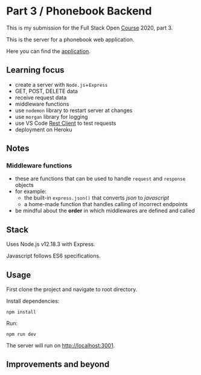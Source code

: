 # Part 3 / Phonebook Backend

This is my submission for the Full Stack Open [Course](https://fullstackopen.com/en) 2020, part 3.

This is the server for a phonebook web application.

Here you can find the [application](https://rocky-thicket-20623.herokuapp.com/).

## Learning focus

- create a server with `Node.js`+`Express`
- GET, POST, DELETE data
- receive request data
- middleware functions
- use `nodemon` library to restart server at changes
- use `morgan` library for logging
- use VS Code [Rest Client](https://marketplace.visualstudio.com/items?itemName=humao.rest-client) to test requests
- deployment on Heroku

## Notes

### Middleware functions
- these are functions that can be used to handle `request` and `response` objects
- for example:
    - the built-in `express.json()` that converts *json* to *javascript*
    - a home-made function that handles calling of incorrect endpoints
- be mindful about the **order** in which middlewares are defined and called

## Stack

Uses Node.js v12.18.3 with Express.

Javascript follows ES6 specifications.

## Usage

First clone the project and navigate to root directory.

Install dependencies:

```
npm install
```

Run:

```
npm run dev
```

The server will run on [http://localhost:3001](http://localhost:3001).


## Improvements and beyond
